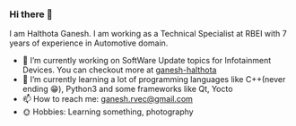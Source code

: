 ### Hi there 👋

I am Halthota Ganesh.
I am working as a Technical Specialist at RBEI with 7 years of experience in Automotive domain.

- 🔭 I’m currently working on SoftWare Update topics for Infotainment Devices. You can checkout more at [ganesh-halthota](https://www.linkedin.com/in/ganesh-halthota/)
- 🌱 I’m currently learning a lot of programming languages like C++(never ending :grin:), Python3 and some frameworks like Qt, Yocto
- 📫 How to reach me: ganesh.rvec@gmail.com
- :sun_with_face: Hobbies: Learning something, photography

<!--
**ganesh737/ganesh737** is a ✨ _special_ ✨ repository because its `README.md` (this file) appears on your GitHub profile.

Here are some ideas to get you started:

- 🔭 I’m currently working on ...
- 🌱 I’m currently learning ...
- 👯 I’m looking to collaborate on ...
- 🤔 I’m looking for help with ...
- 💬 Ask me about ...
- 📫 How to reach me: ...
- 😄 Pronouns: ...
- ⚡ Fun fact: ...
-->
